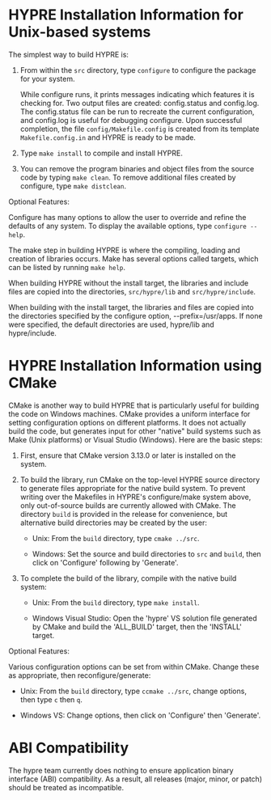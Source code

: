 <!--
Copyright (c) 1998 Lawrence Livermore National Security, LLC and other
HYPRE Project Developers. See the top-level COPYRIGHT file for details.

SPDX-License-Identifier: (Apache-2.0 OR MIT)
-->

HYPRE Installation Information for Unix-based systems
=====================================================

The simplest way to build HYPRE is:

1. From within the `src` directory, type `configure` to configure the package
   for your system.

   While configure runs, it prints messages indicating which features it is
   checking for.  Two output files are created: config.status and config.log.
   The config.status file can be run to recreate the current configuration, and
   config.log is useful for debugging configure.  Upon successful completion,
   the file `config/Makefile.config` is created from its template
   `Makefile.config.in` and HYPRE is ready to be made.

2. Type `make install` to compile and install HYPRE.

3. You can remove the program binaries and object files from the source code by
   typing `make clean`.  To remove additional files created by configure, type
   `make distclean`.

Optional Features:

Configure has many options to allow the user to override and refine the defaults
of any system.  To display the available options, type `configure --help`.

The make step in building HYPRE is where the compiling, loading and creation of
libraries occurs.  Make has several options called targets, which can be listed
by running `make help`.

When building HYPRE without the install target, the libraries and include files
are copied into the directories, `src/hypre/lib` and `src/hypre/include`.

When building with the install target, the libraries and files are copied into
the directories specified by the configure option, --prefix=/usr/apps.  If none
were specified, the default directories are used, hypre/lib and hypre/include.


HYPRE Installation Information using CMake
==========================================

CMake is another way to build HYPRE that is particularly useful for building the
code on Windows machines.  CMake provides a uniform interface for setting
configuration options on different platforms.  It does not actually build the
code, but generates input for other "native" build systems such as Make (Unix
platforms) or Visual Studio (Windows).  Here are the basic steps:

1. First, ensure that CMake version 3.13.0 or later is installed on the system.

2. To build the library, run CMake on the top-level HYPRE source directory to
   generate files appropriate for the native build system.  To prevent writing
   over the Makefiles in HYPRE's configure/make system above, only out-of-source
   builds are currently allowed with CMake. The directory `build` is provided in
   the release for convenience, but alternative build directories may be created
   by the user:

   - Unix: From the `build` directory, type `cmake ../src`.

   - Windows: Set the source and build directories to `src` and `build`, then
     click on 'Configure' following by 'Generate'.

3. To complete the build of the library, compile with the native build system:

   - Unix: From the `build` directory, type `make install`.

   - Windows Visual Studio: Open the 'hypre' VS solution file generated by CMake
     and build the 'ALL_BUILD' target, then the 'INSTALL' target.

Optional Features:

Various configuration options can be set from within CMake.  Change these as
appropriate, then reconfigure/generate:

- Unix: From the `build` directory, type `ccmake ../src`, change options, then
  type `c` then `q`.

- Windows VS: Change options, then click on 'Configure' then 'Generate'.


ABI Compatibility
=================

The hypre team currently does nothing to ensure application binary interface
(ABI) compatibility.  As a result, all releases (major, minor, or patch) should
be treated as incompatible.

